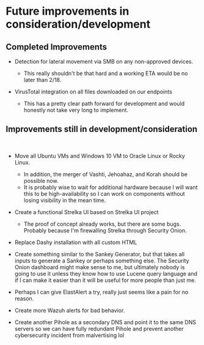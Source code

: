 # Future improvements in consideration/development

## Completed Improvements

* Detection for lateral movement via SMB on any non-approved devices.
  * This really shouldn't be that hard and a working ETA would be no later than 2/18.

* VirusTotal integration on all files downloaded on our endpoints
  * This has a pretty clear path forward for development and would honestly not take very long to implement.

## Improvements still in development/consideration
 
* Move all Ubuntu VMs and Windows 10 VM to Oracle Linux or Rocky Linux.
  * In addition, the merger of Vashti, Jehoahaz, and Korah should be possible now.
  * It is probably wise to wait for additional hardware because I will want this to be high-availability so I can work on components without losing visibility in the mean time.

* Create a functional Strelka UI based on Strelka UI project
  * The proof of concept already works, but there are some bugs. Probably because I'm firewalling Strelka through Security Onion.
 
* Replace Dashy installation with all custom HTML

* Create something similar to the Sankey Generator, but that takes all inputs to generate a Sankey or perhaps something else. The Security Onion dashboard might make sense to me, but ultimately nobody is going to use it unless they know how to use Lucene query language and if I can make it easier than it will be useful for more people than just me.

* Perhaps I can give ElastAlert a try, really just seems like a pain for no reason.

* Create more Wazuh alerts for bad behavior.

* Create another Pihole as a secondary DNS and point it to the same DNS servers so we can have fully redundant Pihole and prevent another cybersecurity incident from malvertising lol
